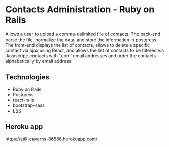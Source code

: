# Contacts Administration - Ruby on Rails

Allows a user to upload a comma-delimited file of contacts. The back-end parse the file, normalize the data, and store the information in postgress. The front-end displays the list of contacts, allows to delete a specific contact via ajax using React, and allows the list of contacts to be filtered via Javascript: contacts with '.com' email addresses and order the contacts alphabetically by email address.

## Technologies
- Ruby on Rails
- Postgress
- react-rails
- bootstrap-sass
- ES6

## Heroku app
https://still-caverns-86588.herokuapp.com/